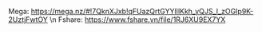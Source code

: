 Mega: https://mega.nz/#!7QknXJxb!qFUazQrtGYYlIlKkh_yQJS_I_zOGIp9K-2UztjFwtOY \n
Fshare: https://www.fshare.vn/file/1RJ6XU9EX7YX
